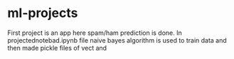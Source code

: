 # ml-projects
First project is an app here spam/ham prediction is done. In projectednotebad.ipynb file naive bayes algorithm is used to train data
and then made pickle files of vect and 
